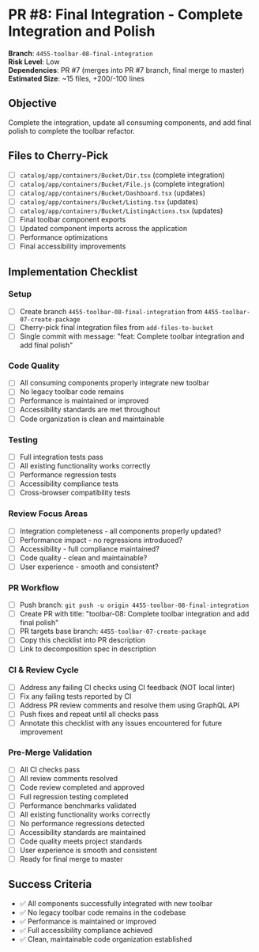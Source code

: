 <!-- markdownlint-disable line-length -->
# PR #8: Final Integration - Complete Integration and Polish

**Branch**: `4455-toolbar-08-final-integration`  
**Risk Level**: Low  
**Dependencies**: PR #7 (merges into PR #7 branch, final merge to master)  
**Estimated Size**: ~15 files, +200/-100 lines

## Objective

Complete the integration, update all consuming components, and add final polish to complete the toolbar refactor.

## Files to Cherry-Pick

- [ ] `catalog/app/containers/Bucket/Dir.tsx` (complete integration)
- [ ] `catalog/app/containers/Bucket/File.js` (complete integration)
- [ ] `catalog/app/containers/Bucket/Dashboard.tsx` (updates)
- [ ] `catalog/app/containers/Bucket/Listing.tsx` (updates)
- [ ] `catalog/app/containers/Bucket/ListingActions.tsx` (updates)
- [ ] Final toolbar component exports
- [ ] Updated component imports across the application
- [ ] Performance optimizations
- [ ] Final accessibility improvements

## Implementation Checklist

### Setup

- [ ] Create branch `4455-toolbar-08-final-integration` from `4455-toolbar-07-create-package`
- [ ] Cherry-pick final integration files from `add-files-to-bucket`
- [ ] Single commit with message: "feat: Complete toolbar integration and add final polish"

### Code Quality

- [ ] All consuming components properly integrate new toolbar
- [ ] No legacy toolbar code remains
- [ ] Performance is maintained or improved
- [ ] Accessibility standards are met throughout
- [ ] Code organization is clean and maintainable

### Testing

- [ ] Full integration tests pass
- [ ] All existing functionality works correctly
- [ ] Performance regression tests
- [ ] Accessibility compliance tests
- [ ] Cross-browser compatibility tests

### Review Focus Areas

- [ ] Integration completeness - all components properly updated?
- [ ] Performance impact - no regressions introduced?
- [ ] Accessibility - full compliance maintained?
- [ ] Code quality - clean and maintainable?
- [ ] User experience - smooth and consistent?

### PR Workflow

- [ ] Push branch: `git push -u origin 4455-toolbar-08-final-integration`
- [ ] Create PR with title: "toolbar-08: Complete toolbar integration and add final polish"
- [ ] PR targets base branch: `4455-toolbar-07-create-package`
- [ ] Copy this checklist into PR description
- [ ] Link to decomposition spec in description

### CI & Review Cycle

- [ ] Address any failing CI checks using CI feedback (NOT local linter)
- [ ] Fix any failing tests reported by CI
- [ ] Address PR review comments and resolve them using GraphQL API
- [ ] Push fixes and repeat until all checks pass
- [ ] Annotate this checklist with any issues encountered for future improvement

### Pre-Merge Validation

- [ ] All CI checks pass
- [ ] All review comments resolved
- [ ] Code review completed and approved
- [ ] Full regression testing completed
- [ ] Performance benchmarks validated
- [ ] All existing functionality works correctly
- [ ] No performance regressions detected
- [ ] Accessibility standards are maintained
- [ ] Code quality meets project standards
- [ ] User experience is smooth and consistent
- [ ] Ready for final merge to master

## Success Criteria

- ✅ All components successfully integrated with new toolbar
- ✅ No legacy toolbar code remains in the codebase
- ✅ Performance is maintained or improved
- ✅ Full accessibility compliance achieved
- ✅ Clean, maintainable code organization established
